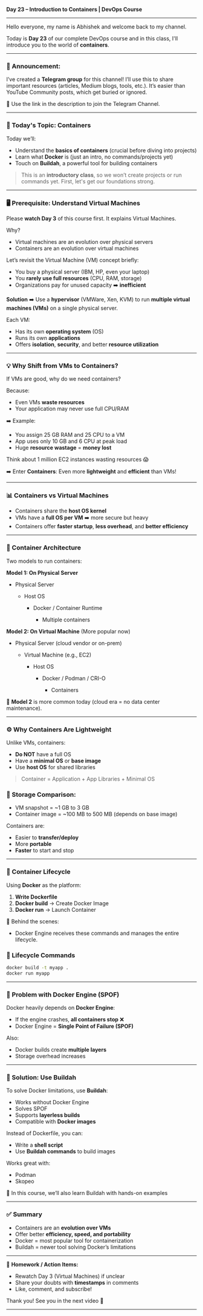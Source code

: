 **Day 23 – Introduction to Containers | DevOps Course**

---

Hello everyone, my name is Abhishek and welcome back to my channel.

Today is **Day 23** of our complete DevOps course and in this class, I'll introduce you to the world of **containers**.

---

### 🚨 Announcement:

I’ve created a **Telegram group** for this channel! I’ll use this to share important resources (articles, Medium blogs, tools, etc.). It’s easier than YouTube Community posts, which get buried or ignored.

📌 Use the link in the description to join the Telegram Channel.

---

### 🐳 Today's Topic: Containers

Today we’ll:

* Understand the **basics of containers** (crucial before diving into projects)
* Learn what **Docker** is (just an intro, no commands/projects yet)
* Touch on **Buildah**, a powerful tool for building containers

> This is an **introductory class**, so we won’t create projects or run commands yet. First, let's get our foundations strong.

---

### 🖥️ Prerequisite: Understand Virtual Machines

Please **watch Day 3** of this course first. It explains Virtual Machines.

Why?

* Virtual machines are an evolution over physical servers
* Containers are an evolution over virtual machines

Let’s revisit the Virtual Machine (VM) concept briefly:

* You buy a physical server (IBM, HP, even your laptop)
* You **rarely use full resources** (CPU, RAM, storage)
* Organizations pay for unused capacity ➡️ **inefficient**

**Solution** ➡️ Use a **hypervisor** (VMWare, Xen, KVM) to run **multiple virtual machines (VMs)** on a single physical server.

Each VM:

* Has its own **operating system** (OS)
* Runs its own **applications**
* Offers **isolation**, **security**, and better **resource utilization**

---

### 💡 Why Shift from VMs to Containers?

If VMs are good, why do we need containers?

Because:

* Even VMs **waste resources**
* Your application may never use full CPU/RAM

➡️ Example:

* You assign 25 GB RAM and 25 CPU to a VM
* App uses only 10 GB and 6 CPU at peak load
* Huge **resource wastage** = **money lost**

Think about 1 million EC2 instances wasting resources 😱

➡️ Enter **Containers**: Even more **lightweight** and **efficient** than VMs!

---

### 📊 Containers vs Virtual Machines

* Containers share the **host OS kernel**
* VMs have a **full OS per VM** ➡️ more secure but heavy
* Containers offer **faster startup**, **less overhead**, and **better efficiency**

---

### 🧱 Container Architecture

Two models to run containers:

**Model 1: On Physical Server**

* Physical Server

  * Host OS

    * Docker / Container Runtime

      * Multiple containers

**Model 2: On Virtual Machine** (More popular now)

* Physical Server (cloud vendor or on-prem)

  * Virtual Machine (e.g., EC2)

    * Host OS

      * Docker / Podman / CRI-O

        * Containers

📌 **Model 2** is more common today (cloud era = no data center maintenance).

---

### ⚙️ Why Containers Are Lightweight

Unlike VMs, containers:

* **Do NOT** have a full OS
* Have a **minimal OS** or **base image**
* Use **host OS** for shared libraries

> Container = Application + App Libraries + Minimal OS

### 💾 Storage Comparison:

* VM snapshot = \~1 GB to 3 GB
* Container image = \~100 MB to 500 MB (depends on base image)

Containers are:

* Easier to **transfer/deploy**
* More **portable**
* **Faster** to start and stop

---

### 🔁 Container Lifecycle

Using **Docker** as the platform:

1. **Write Dockerfile**
2. **Docker build** → Create Docker Image
3. **Docker run** → Launch Container

🧠 Behind the scenes:

* Docker Engine receives these commands and manages the entire lifecycle.

### 🔁 Lifecycle Commands

```bash
docker build -t myapp .
docker run myapp
```

---

### 🛑 Problem with Docker Engine (SPOF)

Docker heavily depends on **Docker Engine**:

* If the engine crashes, **all containers stop** ❌
* Docker Engine = **Single Point of Failure (SPOF)**

Also:

* Docker builds create **multiple layers**
* Storage overhead increases

---

### 🧰 Solution: Use Buildah

To solve Docker limitations, use **Buildah**:

* Works without Docker Engine
* Solves SPOF
* Supports **layerless builds**
* Compatible with **Docker images**

Instead of Dockerfile, you can:

* Write a **shell script**
* Use **Buildah commands** to build images

Works great with:

* Podman
* Skopeo

📌 In this course, we’ll also learn Buildah with hands-on examples

---

### ✅ Summary

* Containers are an **evolution over VMs**
* Offer better **efficiency, speed, and portability**
* Docker = most popular tool for containerization
* Buildah = newer tool solving Docker’s limitations

---

📌 **Homework / Action Items:**

* Rewatch Day 3 (Virtual Machines) if unclear
* Share your doubts with **timestamps** in comments
* Like, comment, and subscribe!

Thank you! See you in the next video 👋

---
